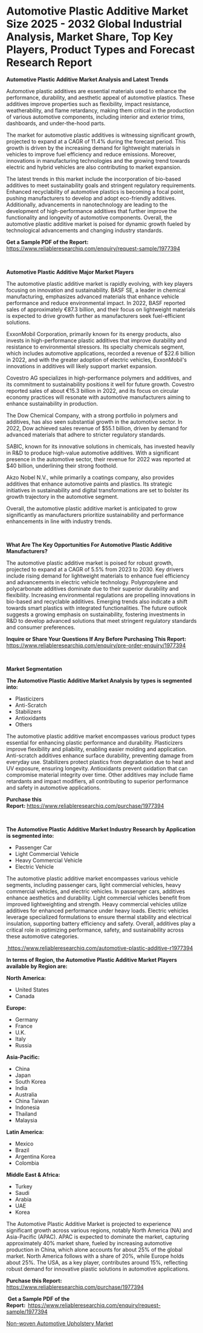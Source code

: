 <p><h1>Automotive Plastic Additive Market Size 2025 - 2032 Global Industrial Analysis, Market Share, Top Key Players, Product Types and Forecast Research Report</h1></p><p><strong>Automotive Plastic Additive Market Analysis and Latest Trends</strong></p>
<p><p>Automotive plastic additives are essential materials used to enhance the performance, durability, and aesthetic appeal of automotive plastics. These additives improve properties such as flexibility, impact resistance, weatherability, and flame retardancy, making them critical in the production of various automotive components, including interior and exterior trims, dashboards, and under-the-hood parts. </p><p>The market for automotive plastic additives is witnessing significant growth, projected to expand at a CAGR of 11.4% during the forecast period. This growth is driven by the increasing demand for lightweight materials in vehicles to improve fuel efficiency and reduce emissions. Moreover, innovations in manufacturing technologies and the growing trend towards electric and hybrid vehicles are also contributing to market expansion. </p><p>The latest trends in this market include the incorporation of bio-based additives to meet sustainability goals and stringent regulatory requirements. Enhanced recyclability of automotive plastics is becoming a focal point, pushing manufacturers to develop and adopt eco-friendly additives. Additionally, advancements in nanotechnology are leading to the development of high-performance additives that further improve the functionality and longevity of automotive components. Overall, the automotive plastic additive market is poised for dynamic growth fueled by technological advancements and changing industry standards.</p></p>
<p><strong>Get a Sample PDF of the Report:&nbsp;</strong> <a href="https://www.reliableresearchiq.com/enquiry/request-sample/1977394?utm_campaign=2271&utm_medium=2&utm_source=Github&utm_content=ia&utm_term=04022025&utm_id=automotive-plastic-additive">https://www.reliableresearchiq.com/enquiry/request-sample/1977394</a></p>
<p>&nbsp;</p>
<p><strong>Automotive Plastic Additive Major Market Players</strong></p>
<p><p>The automotive plastic additive market is rapidly evolving, with key players focusing on innovation and sustainability. BASF SE, a leader in chemical manufacturing, emphasizes advanced materials that enhance vehicle performance and reduce environmental impact. In 2022, BASF reported sales of approximately €87.3 billion, and their focus on lightweight materials is expected to drive growth further as manufacturers seek fuel-efficient solutions.</p><p>ExxonMobil Corporation, primarily known for its energy products, also invests in high-performance plastic additives that improve durability and resistance to environmental stressors. Its specialty chemicals segment, which includes automotive applications, recorded a revenue of $22.6 billion in 2022, and with the greater adoption of electric vehicles, ExxonMobil's innovations in additives will likely support market expansion.</p><p>Covestro AG specializes in high-performance polymers and additives, and its commitment to sustainability positions it well for future growth. Covestro reported sales of about €15.3 billion in 2022, and its focus on circular economy practices will resonate with automotive manufacturers aiming to enhance sustainability in production.</p><p>The Dow Chemical Company, with a strong portfolio in polymers and additives, has also seen substantial growth in the automotive sector. In 2022, Dow achieved sales revenue of $55.1 billion, driven by demand for advanced materials that adhere to stricter regulatory standards.</p><p>SABIC, known for its innovative solutions in chemicals, has invested heavily in R&D to produce high-value automotive additives. With a significant presence in the automotive sector, their revenue for 2022 was reported at $40 billion, underlining their strong foothold.</p><p>Akzo Nobel N.V., while primarily a coatings company, also provides additives that enhance automotive paints and plastics. Its strategic initiatives in sustainability and digital transformations are set to bolster its growth trajectory in the automotive segment. </p><p>Overall, the automotive plastic additive market is anticipated to grow significantly as manufacturers prioritize sustainability and performance enhancements in line with industry trends.</p></p>
<p>&nbsp;</p>
<p><strong>What Are The Key Opportunities For Automotive Plastic Additive Manufacturers?</strong></p>
<p><p>The automotive plastic additive market is poised for robust growth, projected to expand at a CAGR of 5.5% from 2023 to 2030. Key drivers include rising demand for lightweight materials to enhance fuel efficiency and advancements in electric vehicle technology. Polypropylene and polycarbonate additives dominate due to their superior durability and flexibility. Increasing environmental regulations are propelling innovations in bio-based and recyclable additives. Emerging trends also indicate a shift towards smart plastics with integrated functionalities. The future outlook suggests a growing emphasis on sustainability, fostering investments in R&D to develop advanced solutions that meet stringent regulatory standards and consumer preferences.</p></p>
<p><strong>Inquire or Share Your Questions If Any Before Purchasing This Report:</strong> <a href="https://www.reliableresearchiq.com/enquiry/pre-order-enquiry/1977394?utm_campaign=2271&utm_medium=2&utm_source=Github&utm_content=ia&utm_term=04022025&utm_id=automotive-plastic-additive">https://www.reliableresearchiq.com/enquiry/pre-order-enquiry/1977394</a></p>
<p>&nbsp;</p>
<p><strong>Market Segmentation</strong></p>
<p><strong>The Automotive Plastic Additive Market Analysis by types is segmented into:</strong></p>
<p><ul><li>Plasticizers</li><li>Anti-Scratch</li><li>Stabilizers</li><li>Antioxidants</li><li>Others</li></ul></p>
<p><p>The automotive plastic additive market encompasses various product types essential for enhancing plastic performance and durability. Plasticizers improve flexibility and pliability, enabling easier molding and application. Anti-scratch additives enhance surface durability, preventing damage from everyday use. Stabilizers protect plastics from degradation due to heat and UV exposure, ensuring longevity. Antioxidants prevent oxidation that can compromise material integrity over time. Other additives may include flame retardants and impact modifiers, all contributing to superior performance and safety in automotive applications.</p></p>
<p><strong>Purchase this Report:&nbsp;</strong><a href="https://www.reliableresearchiq.com/purchase/1977394?utm_campaign=2271&utm_medium=2&utm_source=Github&utm_content=ia&utm_term=04022025&utm_id=automotive-plastic-additive">https://www.reliableresearchiq.com/purchase/1977394</a></p>
<p>&nbsp;</p>
<p><strong>The Automotive Plastic Additive Market Industry Research by Application is segmented into:</strong></p>
<p><ul><li>Passenger Car</li><li>Light Commercial Vehicle</li><li>Heavy Commercial Vehicle</li><li>Electric Vehicle</li></ul></p>
<p><p>The automotive plastic additive market encompasses various vehicle segments, including passenger cars, light commercial vehicles, heavy commercial vehicles, and electric vehicles. In passenger cars, additives enhance aesthetics and durability. Light commercial vehicles benefit from improved lightweighting and strength. Heavy commercial vehicles utilize additives for enhanced performance under heavy loads. Electric vehicles leverage specialized formulations to ensure thermal stability and electrical insulation, supporting battery efficiency and safety. Overall, additives play a critical role in optimizing performance, safety, and sustainability across these automotive categories.</p></p>
<p><a href="https://www.reliableresearchiq.com/automotive-plastic-additive-r1977394?utm_campaign=2271&utm_medium=2&utm_source=Github&utm_content=ia&utm_term=04022025&utm_id=automotive-plastic-additive">&nbsp;https://www.reliableresearchiq.com/automotive-plastic-additive-r1977394</a></p>
<p><strong>In terms of Region, the Automotive Plastic Additive Market Players available by Region are:</strong></p>
<p>
    <p> <strong> North America: </strong>
        <ul>
            <li>United States</li>
            <li>Canada</li>
        </ul>
        </p> 
    <p> <strong> Europe: </strong>
        <ul>
            <li>Germany</li>
            <li>France</li>
            <li>U.K.</li>
            <li>Italy</li>
            <li>Russia</li>
        </ul>
        </p> 
    <p> <strong> Asia-Pacific: </strong>
        <ul>
            <li>China</li>
            <li>Japan</li>
            <li>South Korea</li>
            <li>India</li>
            <li>Australia</li>
            <li>China Taiwan</li>
            <li>Indonesia</li>
            <li>Thailand</li>
            <li>Malaysia</li>
        </ul>
        </p> 
    <p> <strong> Latin America: </strong>
        <ul>
            <li>Mexico</li>
            <li>Brazil</li>
            <li>Argentina Korea</li>
            <li>Colombia</li>
        </ul>
        </p> 
    <p> <strong> Middle East & Africa: </strong>
        <ul>
            <li>Turkey</li>
            <li>Saudi</li>
            <li>Arabia</li>
            <li>UAE</li>
            <li>Korea</li>
        </ul>
    </p>
    </p>
<p><p>The Automotive Plastic Additive Market is projected to experience significant growth across various regions, notably North America (NA) and Asia-Pacific (APAC). APAC is expected to dominate the market, capturing approximately 40% market share, fueled by increasing automotive production in China, which alone accounts for about 25% of the global market. North America follows with a share of 20%, while Europe holds about 25%. The USA, as a key player, contributes around 15%, reflecting robust demand for innovative plastic solutions in automotive applications.</p></p>
<p><strong>Purchase this Report: </strong><a href="https://www.reliableresearchiq.com/purchase/1977394?utm_campaign=2271&utm_medium=2&utm_source=Github&utm_content=ia&utm_term=04022025&utm_id=automotive-plastic-additive">https://www.reliableresearchiq.com/purchase/1977394</a></p>
<p>&nbsp;<strong>Get a Sample PDF of the Report:&nbsp;&nbsp;</strong><a href="https://www.reliableresearchiq.com/enquiry/request-sample/1977394?utm_campaign=2271&utm_medium=2&utm_source=Github&utm_content=ia&utm_term=04022025&utm_id=automotive-plastic-additive">https://www.reliableresearchiq.com/enquiry/request-sample/1977394</a></p>
<p><strong></strong></p>
<p><p><a href="https://github.com/flnordan65e0/Market-Research-Report-List-1/blob/main/non-woven-automotive-upholstery-market.md?utm_campaign=2271&utm_medium=2&utm_source=Github&utm_content=ia&utm_term=04022025&utm_id=automotive-plastic-additive">Non-woven Automotive Upholstery Market</a></p></p>
